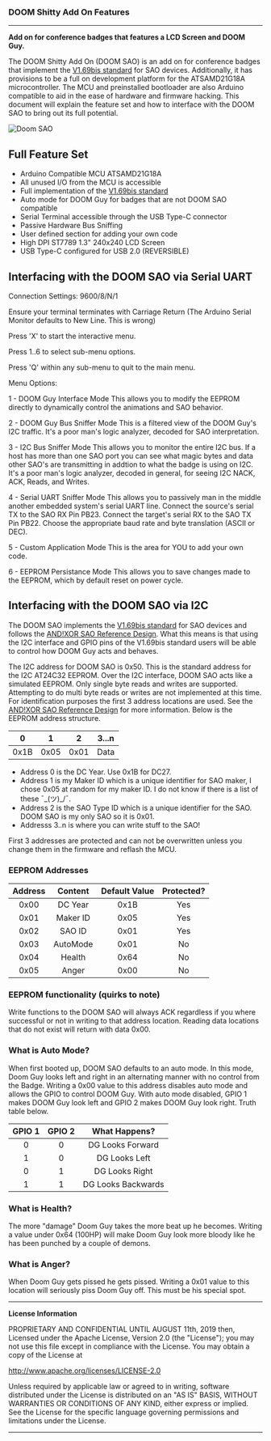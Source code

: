 ### DOOM Shitty Add On Features
***
**Add on for conference badges that features a LCD Screen and DOOM Guy.**

The DOOM Shitty Add On (DOOM SAO) is an add on for conference badges that implement the [V1.69bis standard](https://hackaday.com/2019/03/20/introducing-the-shitty-add-on-v1-69bis-standard/) for SAO devices. Additionally, it has provisions to be a full on development platform for the ATSAMD21G18A microcontroller. The MCU and preinstalled bootloader are also Arduino compatible to aid in the ease of hardware and firmware hacking. This document will explain the feature set and how to interface with the DOOM SAO to bring out its full potential.

![Doom SAO](Doomder.gif)

## Full Feature Set
* Arduino Compatible MCU ATSAMD21G18A
* All unused I/O from the MCU is accessible
* Full implementation of the [V1.69bis standard](https://hackaday.com/2019/03/20/introducing-the-shitty-add-on-v1-69bis-standard/)
* Auto mode for DOOM Guy for badges that are not DOOM SAO compatible
* Serial Terminal accessible through the USB Type-C connector
* Passive Hardware Bus Sniffing
* User defined section for adding your own code
* High DPI ST7789 1.3" 240x240 LCD Screen
* USB Type-C configured for USB 2.0 (REVERSIBLE)

## Interfacing with the DOOM SAO via Serial UART

Connection Settings: 9600/8/N/1

Ensure your terminal terminates with Carriage Return (The Arduino Serial Monitor defaults to New Line. This is wrong)

Press 'X' to start the interactive menu.

Press 1..6 to select sub-menu options.

Press 'Q' within any sub-menu to quit to the main menu.

Menu Options:

1 - DOOM Guy Interface Mode
This allows you to modify the EEPROM directly to dynamically control the animations and SAO behavior.

2 - DOOM Guy Bus Sniffer Mode
This is a filtered view of the DOOM Guy's I2C traffic. It's a poor man's logic analyzer, decoded for SAO interpretation.

3 - I2C Bus Sniffer Mode
This allows you to monitor the entire I2C bus. If a host has more than one SAO port you can see what magic bytes and data other SAO's are transmitting in addtion to what the badge is using on I2C. It's a poor man's logic analyzer, decoded in general, for seeing I2C NACK, ACK, Reads, and Writes.

4 - Serial UART Sniffer Mode
This allows you to passively man in the middle another embedded system's serial UART line. 
Connect the source's serial TX to the SAO RX Pin PB23.
Connect the target's serial RX to the SAO TX Pin PB22.
Choose the appropriate baud rate and byte translation (ASCII or DEC).

5 - Custom  Application Mode
This is the area for YOU to add your own code.

6 - EEPROM Persistance Mode
This allows you to save changes made to the EEPROM, which by default reset on power cycle.

## Interfacing with the DOOM SAO via I2C

The DOOM SAO implements the [V1.69bis standard](https://hackaday.com/2019/03/20/introducing-the-shitty-add-on-v1-69bis-standard/) for SAO devices and follows the [AND!XOR SAO Reference Design](https://github.com/ANDnXOR/sao-reference-designs). What this means is that using the I2C interface and GPIO pins of the V1.69bis standard users will be able to control how DOOM Guy acts and behaves.

The I2C address for DOOM SAO is 0x50. This is the standard address for the I2C AT24C32 EEPROM. Over the I2C interface, DOOM SAO acts like a simulated EEPROM. Only single byte reads and writes are supported. Attempting to do multi byte reads or writes are not implemented at this time. For identification purposes the first 3 address locations are used. See the [AND!XOR SAO Reference Design](https://github.com/ANDnXOR/sao-reference-designs) for more information. Below is the EEPROM address structure. 

| 0		| 1		| 2 	| 3...n	|
|:-:	|:-:	|:-:	|:-:	|
| 0x1B	| 0x05	| 0x01	| Data	|

* Address 0 is the DC Year. Use 0x1B for DC27.
* Address 1 is my Maker ID which is a unique identifier for SAO maker, I chose 0x05 at random for my maker ID. I do not know if there is a list of these ¯\_(ツ)_/¯.
* Address 2 is the SAO Type ID which is a unique identifier for the SAO. DOOM SAO is my only SAO so it is 0x01. 
* Addresss 3..n is where you can write stuff to the SAO!

First 3 addresses are protected and can not be overwritten unless you change them in the firmware and reflash the MCU.

### EEPROM Addresses

| Address	| Content	| Default Value	| Protected?	|
|:-:		|:-:		|:-:			|:-:			|
| 0x00		| DC Year	| 0x1B			| Yes			|
| 0x01		| Maker ID	| 0x05			| Yes			|
| 0x02		| SAO ID	| 0x01			| Yes			|
| 0x03		| AutoMode	| 0x01			| No			|
| 0x04		| Health	| 0x64			| No			|
| 0x05		| Anger	| 0x00			| No			|

### EEPROM functionality (quirks to note) 

Write functions to the DOOM SAO will always ACK regardless if you where successful or not in writing to that address location.
Reading data locations that do not exist will return with data 0x00. 

### What is Auto Mode?

When first booted up, DOOM SAO defaults to an auto mode. In this mode, Doom Guy looks left and right in an alternating manner with no control from the Badge. Writing a 0x00 value to this address disables auto mode and allows the GPIO to control DOOM Guy. With auto mode disabled, GPIO 1 makes DOOM Guy look left and GPIO 2 makes DOOM Guy look right. Truth table below.

| GPIO 1	| GPIO 2	| What Happens?			|
|:-:		|:-:		|:-:					|
| 0			| 0			| DG Looks Forward		|
| 1			| 0			| DG Looks Left			|
| 0			| 1			| DG Looks Right		|
| 1			| 1			| DG Looks Backwards	|

### What is Health?

The more "damage" Doom Guy takes the more beat up he becomes. Writing a value under 0x64 (100HP) will make Doom Guy look more bloody like he has been punched by a couple of demons. 

### What is Anger?

When Doom Guy gets pissed he gets pissed. Writing a 0x01 value to this location will seriously piss Doom Guy off. This must be his special spot. 

***
**License Information**

PROPRIETARY AND CONFIDENTIAL UNTIL AUGUST 11th, 2019 then,
Licensed under the Apache License, Version 2.0 (the "License");
you may not use this file except in compliance with the License.
You may obtain a copy of the License at
 
http://www.apache.org/licenses/LICENSE-2.0
 
Unless required by applicable law or agreed to in writing, software
distributed under the License is distributed on an "AS IS" BASIS,
WITHOUT WARRANTIES OR CONDITIONS OF ANY KIND, either express or implied.
See the License for the specific language governing permissions and
limitations under the License.
 
***
